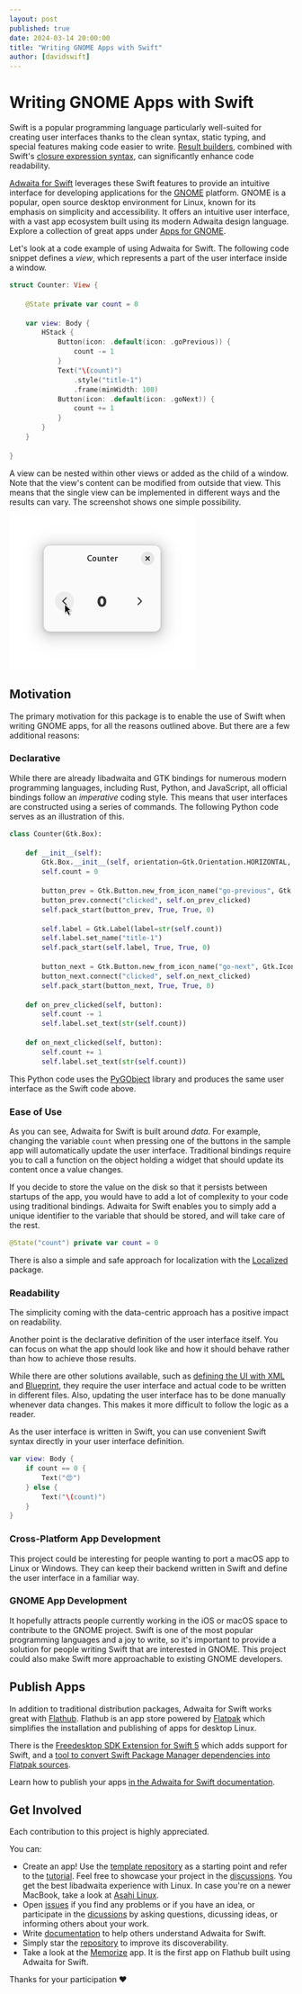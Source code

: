 ```yaml
---
layout: post
published: true
date: 2024-03-14 20:00:00
title: "Writing GNOME Apps with Swift"
author: [davidswift]
---
```


# Writing GNOME Apps with Swift

Swift is a popular programming language particularly well-suited for creating user interfaces thanks to the clean syntax, static typing, and special features making code easier to write.
[Result builders](https://docs.swift.org/swift-book/documentation/the-swift-programming-language/advancedoperators/#Result-Builders), combined with Swift's [closure expression syntax](https://docs.swift.org/swift-book/documentation/the-swift-programming-language/closures/#Closure-Expression-Syntax), can significantly enhance code readability. 

[Adwaita for Swift](https://github.com/AparokshaUI/adwaita-swift) leverages these Swift features to provide an intuitive interface for developing applications for the [GNOME](https://www.gnome.org/) platform.
GNOME is a popular, open source desktop environment for Linux, known for its emphasis on simplicity and accessibility.
It offers an intuitive user interface, with a vast app ecosystem built using its modern Adwaita design language.
Explore a collection of great apps under [Apps for GNOME](https://apps.gnome.org).

Let's look at a code example of using Adwaita for Swift.
The following code snippet defines a _view_, which represents a part of the user interface inside a window. 

```swift
struct Counter: View {

    @State private var count = 0

    var view: Body {
        HStack {
            Button(icon: .default(icon: .goPrevious)) {
                count -= 1
            }
            Text("\(count)")
                .style("title-1")
                .frame(minWidth: 100)
            Button(icon: .default(icon: .goNext)) {
                count += 1
            }
        }
    }

}
```

A view can be nested within other views or added as the child of a window.
Note that the view's content can be modified from outside that view.
This means that the single view can be implemented in different ways and the results can vary.
The screenshot shows one simple possibility.

![A screenshot of the counter example app.](/assets/images/2024-03-14-adwaita-swift/demo.png)

## Motivation
The primary motivation for this package is to enable the use of Swift when writing GNOME apps, for all the reasons outlined above. But there are a few additional reasons:

### Declarative
While there are already libadwaita and GTK bindings for numerous modern programming languages, including Rust, Python, and JavaScript, all official bindings follow an _imperative_ coding style. 
This means that user interfaces are constructed using a series of commands.
The following Python code serves as an illustration of this.
```python
class Counter(Gtk.Box):

    def __init__(self):
        Gtk.Box.__init__(self, orientation=Gtk.Orientation.HORIZONTAL, spacing=6)
        self.count = 0

        button_prev = Gtk.Button.new_from_icon_name("go-previous", Gtk.IconSize.BUTTON)
        button_prev.connect("clicked", self.on_prev_clicked)
        self.pack_start(button_prev, True, True, 0)

        self.label = Gtk.Label(label=str(self.count))
        self.label.set_name("title-1")
        self.pack_start(self.label, True, True, 0)

        button_next = Gtk.Button.new_from_icon_name("go-next", Gtk.IconSize.BUTTON)
        button_next.connect("clicked", self.on_next_clicked)
        self.pack_start(button_next, True, True, 0)

    def on_prev_clicked(self, button):
        self.count -= 1
        self.label.set_text(str(self.count))

    def on_next_clicked(self, button):
        self.count += 1
        self.label.set_text(str(self.count))
```

This Python code uses the [PyGObject](https://gnome.pages.gitlab.gnome.org/pygobject/) library and produces the same user interface as the Swift code above.

### Ease of Use
As you can see, Adwaita for Swift is built around _data_.
For example, changing the variable `count` when pressing one of the buttons in the sample app will automatically update the user interface.
Traditional bindings require you to call a function on the object holding a widget that should update its content once a value changes.

If you decide to store the value on the disk so that it persists between startups of the app, you would have to add a lot of complexity to your code using traditional bindings.
Adwaita for Swift enables you to simply add a unique identifier to the variable that should be stored, and will take care of the rest.
```swift
@State("count") private var count = 0
```

There is also a simple and safe approach for localization with the [Localized](https://github.com/AparokshaUI/Localized) package.

### Readability
The simplicity coming with the data-centric approach has a positive impact on readability.

Another point is the declarative definition of the user interface itself. You can focus on what the app should look like and how it should behave rather than how to achieve those results.

While there are other solutions available, such as [defining the UI with XML](https://docs.gtk.org/gtk4/class.Builder.html) and [Blueprint](https://jwestman.pages.gitlab.gnome.org/blueprint-compiler/), they require the user interface and actual code to be written in different files. Also, updating the user interface has to be done manually whenever data changes.
This makes it more difficult to follow the logic as a reader.

As the user interface is written in Swift, you can use convenient Swift syntax directly in your user interface definition.

```swift
var view: Body {
    if count == 0 {
        Text("😍")
    } else {
        Text("\(count)")
    }
}
```

### Cross-Platform App Development
This project could be interesting for people wanting to port a macOS app to Linux or Windows.
They can keep their backend written in Swift and define the user interface in a familiar way.

### GNOME App Development
It hopefully attracts people currently working in the iOS or macOS space to contribute to the GNOME project.
Swift is one of the most popular programming languages and a joy to write, so it's important to provide a solution for people writing Swift that are interested in GNOME. 
This project could also make Swift more approachable to existing GNOME developers. 

## Publish Apps

In addition to traditional distribution packages, Adwaita for Swift works great with [Flathub](https://flathub.org).
Flathub is an app store powered by [Flatpak](https://flatpak.org/) which simplifies the installation and publishing of apps for desktop Linux.

There is the [Freedesktop SDK Extension for Swift 5](https://flathub.org/apps/org.freedesktop.Sdk.Extension.swift5) which adds support for Swift, and a [tool to convert Swift Package Manager dependencies into Flatpak sources](https://github.com/flatpak/flatpak-builder-tools/tree/master/spm).

Learn how to publish your apps [in the Adwaita for Swift documentation](https://david-swift.gitbook.io/adwaita/advanced/publishingapps).

## Get Involved

Each contribution to this project is highly appreciated.

You can:
- Create an app! Use the [template repository](https://github.com/AparokshaUI/AdwaitaTemplate) as a starting point and refer to the [tutorial](https://david-swift.gitbook.io/adwaita/gettingstarted). Feel free to showcase your project in the [discussions](https://github.com/AparokshaUI/adwaita-swift/discussions/categories/show-and-tell). You get the best libadwaita experience with Linux. In case you're on a newer MacBook, take a look at [Asahi Linux](https://asahilinux.org/fedora/?ref=upstract.com).
- Open [issues](https://github.com/AparokshaUI/adwaita-swift/issues) if you find any problems or if you have an idea, or participate in the [dicussions](https://github.com/AparokshaUI/adwaita-swift/discussions) by asking questions, dicussing ideas, or informing others about your work.
- Write [documentation](https://david-swift.gitbook.io/adwaita/) to help others understand Adwaita for Swift.
- Simply star the [repository](https://github.com/AparokshaUI/adwaita-swift) to improve its discoverability.
- Take a look at the [Memorize](https://flathub.org/apps/io.github.david_swift.Flashcards) app. It is the first app on Flathub built using Adwaita for Swift.

Thanks for your participation ❤️

